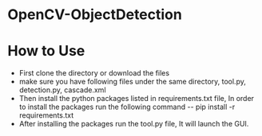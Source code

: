 # OpenCV-ObjectDetection

# How to Use
- First clone the directory or download the files
- make sure you have following files under the same directory, tool.py, detection.py, cascade.xml
- Then install the python packages listed in requirements.txt file, In order to install the packages run the following command
-- pip install -r requirements.txt
- After installing the packages run the tool.py file, It will launch the GUI.
